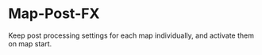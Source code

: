 # Map-Post-FX
Keep post processing settings for each map individually, and activate them on map start.
